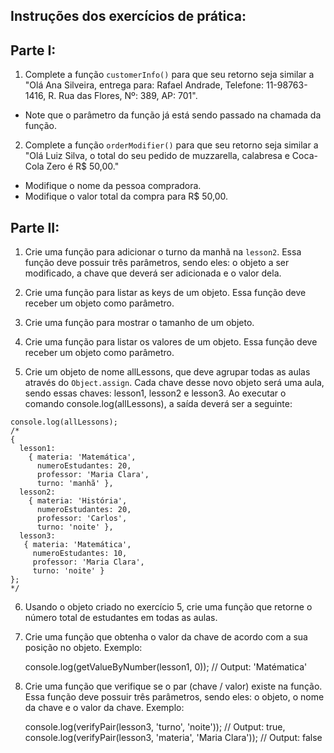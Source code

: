 ## Instruções dos exercícios de prática:

## Parte I:

1. Complete a função `customerInfo()` para que seu retorno seja similar a "Olá Ana Silveira, entrega para: Rafael Andrade, Telefone: 11-98763-1416, R. Rua das Flores, Nº: 389, AP: 701".

 - Note que o parâmetro da função já está sendo passado na chamada da função.

2. Complete a função `orderModifier()` para que seu retorno seja similar a "Olá Luiz Silva, o total do seu pedido de muzzarella, calabresa e Coca-Cola Zero é R$ 50,00."

 - Modifique o nome da pessoa compradora.
 - Modifique o valor total da compra para R$ 50,00.

## Parte II:

1. Crie uma função para adicionar o turno da manhã na `lesson2`. Essa função deve possuir três parâmetros, sendo eles: o objeto a ser modificado, a chave que deverá ser adicionada e o valor dela.

2. Crie uma função para listar as keys de um objeto. Essa função deve receber um objeto como parâmetro.

3. Crie uma função para mostrar o tamanho de um objeto.

4. Crie uma função para listar os valores de um objeto. Essa função deve receber um objeto como parâmetro.

5. Crie um objeto de nome allLessons, que deve agrupar todas as aulas através do `Object.assign`. Cada chave desse novo objeto será uma aula, sendo essas chaves: lesson1, lesson2 e lesson3. Ao executar o comando console.log(allLessons), a saída deverá ser a seguinte:

```
console.log(allLessons);
/*
{
  lesson1:
    { materia: 'Matemática',
      numeroEstudantes: 20,
      professor: 'Maria Clara',
      turno: 'manhã' },
  lesson2:
    { materia: 'História',
      numeroEstudantes: 20,
      professor: 'Carlos',
      turno: 'noite' },
  lesson3:
   { materia: 'Matemática',
     numeroEstudantes: 10,
     professor: 'Maria Clara',
     turno: 'noite' }
};
*/
```

6. Usando o objeto criado no exercício 5, crie uma função que retorne o número total de estudantes em todas as aulas.

7. Crie uma função que obtenha o valor da chave de acordo com a sua posição no objeto.
Exemplo:

    console.log(getValueByNumber(lesson1, 0));
    // Output: 'Matématica'

8. Crie uma função que verifique se o par (chave / valor) existe na função. Essa função deve possuir três parâmetros, sendo eles: o objeto, o nome da chave e o valor da chave.
Exemplo:

    console.log(verifyPair(lesson3, 'turno', 'noite'));
    // Output: true,
    console.log(verifyPair(lesson3, 'materia', 'Maria Clara'));
    // Output: false
